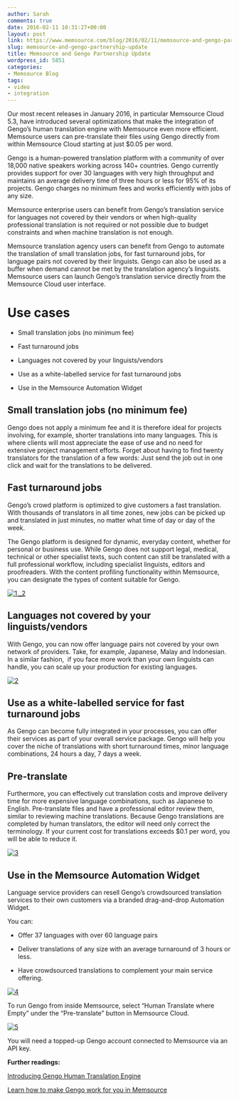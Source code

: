 ```yaml
---
author: Sarah
comments: true
date: 2016-02-11 10:31:27+00:00
layout: post
link: https://www.memsource.com/blog/2016/02/11/memsource-and-gengo-partnership-update/
slug: memsource-and-gengo-partnership-update
title: Memsource and Gengo Partnership Update
wordpress_id: 5851
categories:
- Memsource Blog
tags:
- video
- integration
---
```



Our most recent releases in January 2016, in particular Memsource Cloud 5.3, have introduced several optimizations that make the integration of Gengo’s human translation engine with Memsource even more efficient. Memsource users can pre-translate their files using Gengo directly from within Memsource Cloud starting at just $0.05 per word.<!-- more --> 

Gengo is a human-powered translation platform with a community of over 18,000 native speakers working across 140+ countries. Gengo currently provides support for over 30 languages with very high throughput and maintains an average delivery time of three hours or less for 95% of its projects. Gengo charges no minimum fees and works efficiently with jobs of any size. 

Memsource enterprise users can benefit from Gengo’s translation service for languages not covered by their vendors or when high-quality professional translation is not required or not possible due to budget constraints and when machine translation is not enough. 

Memsource translation agency users can benefit from Gengo to automate the translation of small translation jobs, for fast turnaround jobs, for language pairs not covered by their linguists. Gengo can also be used as a buffer when demand cannot be met by the translation agency’s linguists. Memsource users can launch Gengo’s translation service directly from the Memsource Cloud user interface.




# **Use cases**





	
  * Small translation jobs (no minimum fee)

	
  * Fast turnaround jobs

	
  * Languages not covered by your linguists/vendors

	
  * Use as a white-labelled service for fast turnaround jobs

	
  * Use in the Memsource Automation Widget




## **Small translation jobs (no minimum fee)**


Gengo does not apply a minimum fee and it is therefore ideal for projects involving, for example, shorter translations into many languages. This is where clients will most appreciate the ease of use and no need for extensive project management efforts. Forget about having to find twenty translators for the translation of a few words: Just send the job out in one click and wait for the translations to be delivered.


## **Fast turnaround jobs**


Gengo’s crowd platform is optimized to give customers a fast translation. With thousands of translators in all time zones, new jobs can be picked up and translated in just minutes, no matter what time of day or day of the week. 

The Gengo platform is designed for dynamic, everyday content, whether for personal or business use. While Gengo does not support legal, medical, technical or other specialist texts, such content can still be translated with a full professional workflow, including specialist linguists, editors and proofreaders. With the content profiling functionality within Memsource, you can designate the types of content suitable for Gengo.

[![1._2](/wp-content/uploads/2016/02/1._2-1024x459.png)](/wp-content/uploads/2016/02/1._2.png)


## **Languages not covered by your linguists/vendors**


With Gengo, you can now offer language pairs not covered by your own network of providers. Take, for example, Japanese, Malay and Indonesian. In a similar fashion,  if you face more work than your own linguists can handle, you can scale up your production for existing languages. 

[![2](/wp-content/uploads/2016/02/2-1024x524.png)](/wp-content/uploads/2016/02/2.png)


## **Use as a white-labelled service for fast turnaround jobs**


As Gengo can become fully integrated in your processes, you can offer their services as part of your overall service package. Gengo will help you cover the niche of translations with short turnaround times, minor language combinations, 24 hours a day, 7 days a week.




## **Pre-translate**


Furthermore, you can effectively cut translation costs and improve delivery time for more expensive language combinations, such as Japanese to English. Pre-translate files and have a professional editor review them, similar to reviewing machine translations. Because Gengo translations are completed by human translators, the editor will need only correct the terminology. If your current cost for translations exceeds $0.1 per word, you will be able to reduce it. 

[![3](/wp-content/uploads/2016/02/3-1024x268.png)](/wp-content/uploads/2016/02/3.png)


## **Use in the Memsource Automation Widget**


Language service providers can resell Gengo’s crowdsourced translation services to their own customers via a branded drag-and-drop Automation Widget.

You can:



	
  * Offer 37 languages with over 60 language pairs

	
  * Deliver translations of any size with an average turnaround of 3 hours or less.

	
  * Have crowdsourced translations to complement your main service offering.


[![4](/wp-content/uploads/2016/02/4-1024x637.png)](/wp-content/uploads/2016/02/4.png)

To run Gengo from inside Memsource, select “Human Translate where Empty” under the “Pre-translate” button in Memsource Cloud.

[![5](/wp-content/uploads/2016/02/5-1024x234.png)](/wp-content/uploads/2016/02/5.png)

You will need a topped-up Gengo account connected to Memsource via an API key.

**Further readings:**

[Introducing Gengo Human Translation Engine](/introducing-gengo-human-translation-engine-memsource-cloud-4-5-release/)

[Learn how to make Gengo work for you in Memsource](http://wiki.memsource.com/wiki/Human_Translation_Engines)

